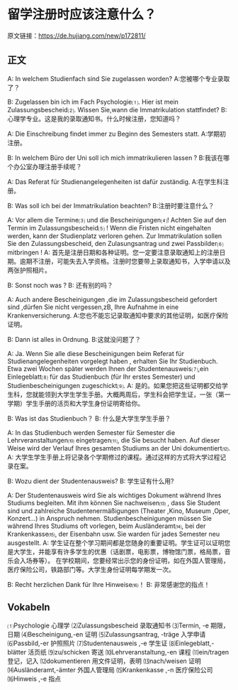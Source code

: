 # 留学注册时应该注意什么？
原文链接：https://de.hujiang.com/new/p172811/

## 正文

A: In welchem Studienfach sind Sie zugelassen worden?
A:您被哪个专业录取了？

B: Zugelassen bin ich im Fach Psychologie⑴. Hier ist mein Zulassungsbescheid⑵. Wissen Sie,wann die Immatrikulation stattfindet?
B:心理学专业。这是我的录取通知书。什么时候注册，您知道吗？

A: Die Einschreibung findet immer zu Beginn des Semesters statt.
A:学期初注册。

B: In welchem Büro der Uni soll ich mich immatrikulieren lassen ?
B:我该在哪个办公室办理注册手续呢？

A: Das Referat für Studienangelegenheiten ist dafür zuständig.
A:在学生科注册。

B: Was soll ich bei der Immatrikulation beachten?
B:注册时要注意什么？

A: Vor allem die Termine⑶ und die Bescheinigungen⑷! Achten Sie auf den Termin im Zulassungsbescheid⑸ ! Wenn die Fristen nicht eingehalten werden, kann der Studienplatz verloren gehen. Zur Immatrikulation sollen Sie den Zulassungsbescheid, den Zulasungsantrag und zwei Passbilder⑹ mitbringen !
A: 首先是注册日期和各种证明。您一定要注意录取通知上的注册日期。逾期不注册，可能失去入学资格。注册时您要带上录取通知书，入学申请以及两张护照相片。

B: Sonst noch was ?
B: 还有别的吗？

A: Auch andere Bescheinigungen ,die im Zulassungsbescheid gefordert sind ,dürfen Sie nicht vergessen,zB, Ihre Aufnahme in eine Krankenversicherung.
A:您也不能忘记录取通知中要求的其他证明，如医疗保险证明。

B: Dann ist alles in Ordnung.
B:这就没问题了？

A: Ja. Wenn Sie alle diese Bescheinigungen beim Referat für Studienangelegenheiten vorgelegt haben , erhalten Sie Ihr Studienbuch. Etwa zwei Wochen später werden Ihnen der Studentenausweis⑺,ein Einlegeblatt⑻ für das Studienbuch (für Ihr erstes Semester) und Studienbescheinigungen zugeschickt⑼.
A: 是的。如果您把这些证明都交给学生科，您就能领到大学生学生手册。大概两周后，学生科会把学生证，一张（第一学期）学生手册的活页和大学生身份证明寄给你。

B: Was ist das Studienbuch？
B: 什么是大学生学生手册？

A: In das Studienbuch werden Semester für Semester die Lehrveranstaltungen⑽ eingetragen⑾, die Sie besucht haben. Auf dieser Weise wird der Verlauf Ihres gesamten Studiums an der Uni dokumentiert⑿.
A: 大学生学生手册上将记录各个学期修过的课程。通过这样的方式将大学过程记录在案。

B: Wozu dient der Studentenausweis?
B: 学生证有什么用?

A: Der Studentenausweis wird Sie als wichtiges Dokument während Ihres Studiums begleiten. Mit ihm können Sie nachweisen⒀ , dass Sie Student sind und zahlreiche Studentenermäßigungen (Theater ,Kino, Museum ,Oper, Konzert…) in Anspruch nehmen. Studienbescheinigungen müssen Sie während Ihres Studiums oft vorlegen, beim Ausländeramt⒁, bei der Krankenkasse⒂, der Eisenbahn usw. Sie warden für jades Semester neu ausgestellt.
A: 学生证在整个学习期间都是您随身的重要证明。学生证可以证明您是大学生，并能享有许多学生的优惠（话剧票，电影票，博物馆门票，格局票，音乐会入场券等）。 在学校期间，您要经常出示您的身份证明，如在外国人管理局，医疗保险公司，铁路部门等。大学生身份证明每学期发一次。

B: Recht herzlichen Dank für Ihre Hinweise⒃！
B: 非常感谢您的指点！


## Vokabeln
⑴Psychologie 心理学
⑵Zulassungsbescheid 录取通知书
⑶Termin, -e 期限，日期
⑷Bescheinigung,-en 证明
⑸Zulassungsantrag, -träge 入学申请
⑹Passbild,-er 护照照片
⑺Studentenausweis ,-e 学生证
⑻Einlegeblatt,- blätter 活页纸
⑼zu/schicken 寄送
⑽Lehrveranstaltung,-en 课程
⑾ein/tragen 登记，记入
⑿dokumentieren 用文件证明，表明
⒀nach/weisen 证明
⒁Ausländeramt,-ämter 外国人管理局
⒂Krankenkasse ,-n 医疗保险公司
⒃Hinweis ,-e 指点
